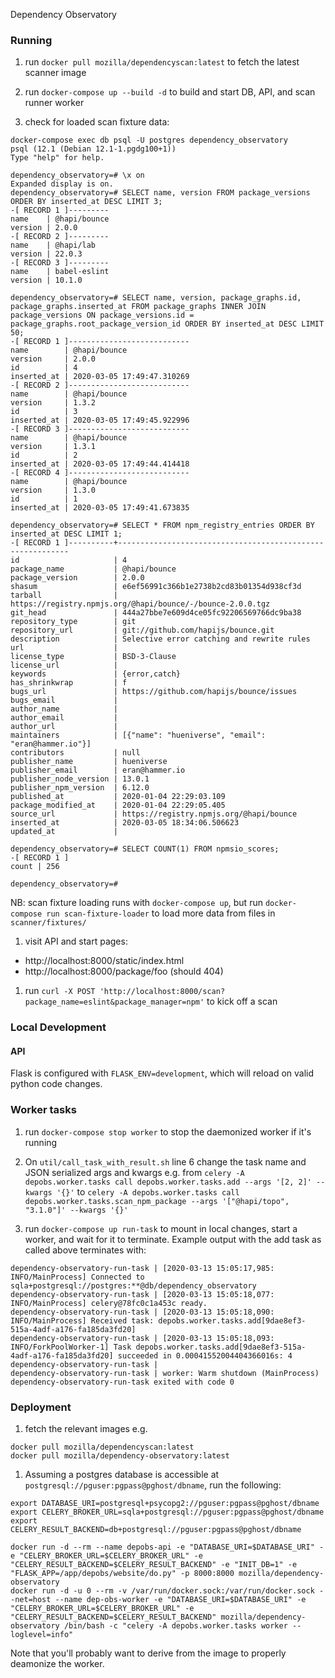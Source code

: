 Dependency Observatory


### Running

1. run `docker pull mozilla/dependencyscan:latest` to fetch the latest scanner image

1. run `docker-compose up --build -d` to build and start DB, API, and scan runner worker

1. check for loaded scan fixture data:

```console
docker-compose exec db psql -U postgres dependency_observatory
psql (12.1 (Debian 12.1-1.pgdg100+1))
Type "help" for help.

dependency_observatory=# \x on
Expanded display is on.
dependency_observatory=# SELECT name, version FROM package_versions ORDER BY inserted_at DESC LIMIT 3;
-[ RECORD 1 ]---------
name    | @hapi/bounce
version | 2.0.0
-[ RECORD 2 ]---------
name    | @hapi/lab
version | 22.0.3
-[ RECORD 3 ]---------
name    | babel-eslint
version | 10.1.0

dependency_observatory=# SELECT name, version, package_graphs.id, package_graphs.inserted_at FROM package_graphs INNER JOIN package_versions ON package_versions.id = package_graphs.root_package_version_id ORDER BY inserted_at DESC LIMIT 50;
-[ RECORD 1 ]---------------------------
name        | @hapi/bounce
version     | 2.0.0
id          | 4
inserted_at | 2020-03-05 17:49:47.310269
-[ RECORD 2 ]---------------------------
name        | @hapi/bounce
version     | 1.3.2
id          | 3
inserted_at | 2020-03-05 17:49:45.922996
-[ RECORD 3 ]---------------------------
name        | @hapi/bounce
version     | 1.3.1
id          | 2
inserted_at | 2020-03-05 17:49:44.414418
-[ RECORD 4 ]---------------------------
name        | @hapi/bounce
version     | 1.3.0
id          | 1
inserted_at | 2020-03-05 17:49:41.673835

dependency_observatory=# SELECT * FROM npm_registry_entries ORDER BY inserted_at DESC LIMIT 1;
-[ RECORD 1 ]----------+-----------------------------------------------------------
id                     | 4
package_name           | @hapi/bounce
package_version        | 2.0.0
shasum                 | e6ef56991c366b1e2738b2cd83b01354d938cf3d
tarball                | https://registry.npmjs.org/@hapi/bounce/-/bounce-2.0.0.tgz
git_head               | 444a27bbe7e609d4ce05fc92206569766dc9ba38
repository_type        | git
repository_url         | git://github.com/hapijs/bounce.git
description            | Selective error catching and rewrite rules
url                    |
license_type           | BSD-3-Clause
license_url            |
keywords               | {error,catch}
has_shrinkwrap         | f
bugs_url               | https://github.com/hapijs/bounce/issues
bugs_email             |
author_name            |
author_email           |
author_url             |
maintainers            | [{"name": "hueniverse", "email": "eran@hammer.io"}]
contributors           | null
publisher_name         | hueniverse
publisher_email        | eran@hammer.io
publisher_node_version | 13.0.1
publisher_npm_version  | 6.12.0
published_at           | 2020-01-04 22:29:03.109
package_modified_at    | 2020-01-04 22:29:05.405
source_url             | https://registry.npmjs.org/@hapi/bounce
inserted_at            | 2020-03-05 18:34:06.506623
updated_at             |

dependency_observatory=# SELECT COUNT(1) FROM npmsio_scores;
-[ RECORD 1 ]
count | 256

dependency_observatory=#
```

NB: scan fixture loading runs with `docker-compose up`, but run `docker-compose run scan-fixture-loader` to load more data from files in `scanner/fixtures/`

1. visit API and start pages:

  * http://localhost:8000/static/index.html
  * http://localhost:8000/package/foo (should 404)

1. run `curl -X POST 'http://localhost:8000/scan?package_name=eslint&package_manager=npm'` to kick off a scan

### Local Development

#### API

Flask is configured with `FLASK_ENV=development`, which will reload on
valid python code changes.

### Worker tasks

1. run `docker-compose stop worker` to stop the daemonized worker if it's running

2. On `util/call_task_with_result.sh` line 6 change the task name and
   JSON serialized args and kwargs e.g. from
   `celery -A depobs.worker.tasks call depobs.worker.tasks.add --args '[2, 2]' --kwargs '{}'`
   to
   `celery -A depobs.worker.tasks call depobs.worker.tasks.scan_npm_package --args '["@hapi/topo", "3.1.0"]' --kwargs '{}'`

3. run `docker-compose up run-task` to mount in local changes, start a
   worker, and wait for it to terminate. Example output with the add task as called above terminates with:

```console
dependency-observatory-run-task | [2020-03-13 15:05:17,985: INFO/MainProcess] Connected to sqla+postgresql://postgres:**@db/dependency_observatory
dependency-observatory-run-task | [2020-03-13 15:05:18,077: INFO/MainProcess] celery@78fc0c1a453c ready.
dependency-observatory-run-task | [2020-03-13 15:05:18,090: INFO/MainProcess] Received task: depobs.worker.tasks.add[9dae8ef3-515a-4adf-a176-fa185da3fd20]
dependency-observatory-run-task | [2020-03-13 15:05:18,093: INFO/ForkPoolWorker-1] Task depobs.worker.tasks.add[9dae8ef3-515a-4adf-a176-fa185da3fd20] succeeded in 0.00041552004404366016s: 4
dependency-observatory-run-task |
dependency-observatory-run-task | worker: Warm shutdown (MainProcess)
dependency-observatory-run-task exited with code 0
```

### Deployment

1. fetch the relevant images e.g.

```console
docker pull mozilla/dependencyscan:latest
docker pull mozilla/dependency-observatory:latest
```

1. Assuming a postgres database is accessible at
   `postgresql://pguser:pgpass@pghost/dbname`, run the following:

```console
export DATABASE_URI=postgresql+psycopg2://pguser:pgpass@pghost/dbname
export CELERY_BROKER_URL=sqla+postgresql://pguser:pgpass@pghost/dbname
export CELERY_RESULT_BACKEND=db+postgresql://pguser:pgpass@pghost/dbname

docker run -d --rm --name depobs-api -e "DATABASE_URI=$DATABASE_URI" -e "CELERY_BROKER_URL=$CELERY_BROKER_URL" -e "CELERY_RESULT_BACKEND=$CELERY_RESULT_BACKEND" -e "INIT_DB=1" -e "FLASK_APP=/app/depobs/website/do.py" -p 8000:8000 mozilla/dependency-observatory
docker run -d -u 0 --rm -v /var/run/docker.sock:/var/run/docker.sock --net=host --name dep-obs-worker -e "DATABASE_URI=$DATABASE_URI" -e "CELERY_BROKER_URL=$CELERY_BROKER_URL" -e "CELERY_RESULT_BACKEND=$CELERY_RESULT_BACKEND" mozilla/dependency-observatory /bin/bash -c "celery -A depobs.worker.tasks worker --loglevel=info"
```

Note that you'll probably want to derive from the image to properly deamonize the worker.
